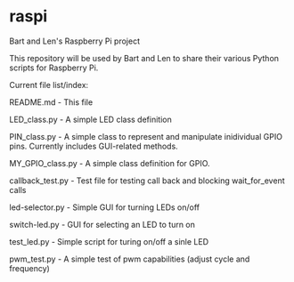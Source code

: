 # raspi
Bart and Len's Raspberry Pi project

This repository will be used by Bart and Len to share their various Python scripts for Raspberry Pi.

Current file list/index:

README.md			- This file

LED_class.py		- A simple LED class definition

PIN_class.py    - A simple class to represent and manipulate inidividual GPIO pins. Currently includes GUI-related methods.

MY_GPIO_class.py  - A simple class definition for GPIO.

callback_test.py	- Test file for testing call back and blocking wait_for_event calls

led-selector.py		- Simple GUI for turning LEDs on/off

switch-led.py		- GUI for selecting an LED to turn on

test_led.py 		- Simple script for turing on/off a sinle LED

pwm_test.py	    - A simple test of pwm capabilities (adjust cycle and frequency)

